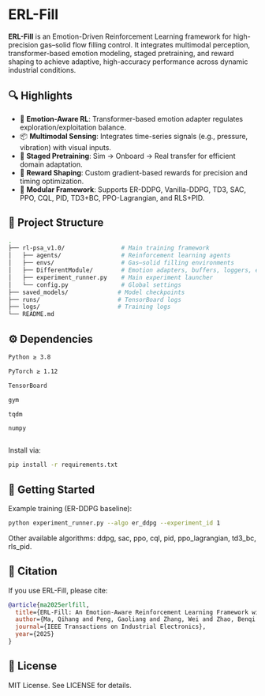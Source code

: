 # ERL-Fill

**ERL-Fill** is an Emotion-Driven Reinforcement Learning framework for high-precision gas–solid flow filling control. It integrates multimodal perception, transformer-based emotion modeling, staged pretraining, and reward shaping to achieve adaptive, high-accuracy performance across dynamic industrial conditions.

## 🔍 Highlights

- 🎯 **Emotion-Aware RL**: Transformer-based emotion adapter regulates exploration/exploitation balance.
- 📦 **Multimodal Sensing**: Integrates time-series signals (e.g., pressure, vibration) with visual inputs.
- 🧠 **Staged Pretraining**: Sim → Onboard → Real transfer for efficient domain adaptation.
- 🧮 **Reward Shaping**: Custom gradient-based rewards for precision and timing optimization.
- 🔧 **Modular Framework**: Supports ER-DDPG, Vanilla-DDPG, TD3, SAC, PPO, CQL, PID, TD3+BC, PPO-Lagrangian, and RLS+PID.

## 📁 Project Structure

```bash
.
├── rl-psa_v1.0/                # Main training framework
│   ├── agents/                 # Reinforcement learning agents
│   ├── envs/                   # Gas–solid filling environments
│   ├── DifferentModule/        # Emotion adapters, buffers, loggers, etc.
│   ├── experiment_runner.py    # Main experiment launcher
│   └── config.py               # Global settings
├── saved_models/              # Model checkpoints
├── runs/                      # TensorBoard logs
├── logs/                      # Training logs
└── README.md
```

## ⚙️ Dependencies

```bash
Python ≥ 3.8

PyTorch ≥ 1.12

TensorBoard

gym

tqdm

numpy



```

Install via:

```bash
pip install -r requirements.txt
```
## 🚀 Getting Started
Example training (ER-DDPG baseline):

```bash
python experiment_runner.py --algo er_ddpg --experiment_id 1
```
Other available algorithms: ddpg, sac, ppo, cql, pid, ppo_lagrangian, td3_bc, rls_pid.

## 📖 Citation
If you use ERL-Fill, please cite:

```bibtex
@article{ma2025erlfill,
  title={ERL-Fill: An Emotion-Aware Reinforcement Learning Framework with Staged Pretraining for Gas--Solid Flow Filling Control},
  author={Ma, Qihang and Peng, Gaoliang and Zhang, Wei and Zhao, Benqi and Chen, Zhao and Jin, Kang},
  journal={IEEE Transactions on Industrial Electronics},
  year={2025}
}
```
## 📄 License
MIT License. See LICENSE for details.